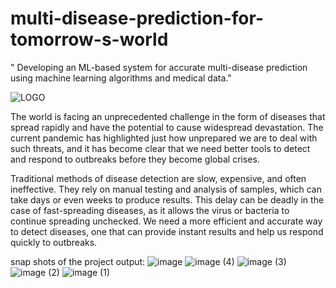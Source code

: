 

# multi-disease-prediction-for-tomorrow-s-world
" Developing an ML-based system for accurate multi-disease prediction using machine learning algorithms and medical data."

![LOGO](https://github.com/keerthanarao02/multi-disease-prediction-for-tomorrow-s-world/assets/102549038/55cb15d2-7174-4133-b4e3-fda485196496)

The world is facing an unprecedented challenge in the form of diseases that spread rapidly and have the potential to cause widespread devastation. The current pandemic has highlighted just how unprepared we are to deal with such threats, and it has become clear that we need better tools to detect and respond to outbreaks before they become global crises.

Traditional methods of disease detection are slow, expensive, and often ineffective. They rely on manual testing and analysis of samples, which can take days or even weeks to produce results. This delay can be deadly in the case of fast-spreading diseases, as it allows the virus or bacteria to continue spreading unchecked. We need a more efficient and accurate way to detect diseases, one that can provide instant results and help us respond quickly to outbreaks.



snap shots of the project output:
![image](https://github.com/keerthanarao02/multi-disease-prediction-for-tomorrow-s-world/assets/102549038/fbb54111-23f3-4fc2-badf-a540485ca8cc)
![image (4)](https://github.com/keerthanarao02/multi-disease-prediction-for-tomorrow-s-world/assets/102549038/c44d425c-8af4-4261-b6b2-8f207b1e8406)
![image (3)](https://github.com/keerthanarao02/multi-disease-prediction-for-tomorrow-s-world/assets/102549038/09ae6028-f222-4be5-8f87-f33ecc88822a)
![image (2)](https://github.com/keerthanarao02/multi-disease-prediction-for-tomorrow-s-world/assets/102549038/5359db2e-7fc7-4855-8591-af9bd71e1feb)
![image (1)](https://github.com/keerthanarao02/multi-disease-prediction-for-tomorrow-s-world/assets/102549038/e796f545-b9f0-4e06-bbf5-62979225ca74)





